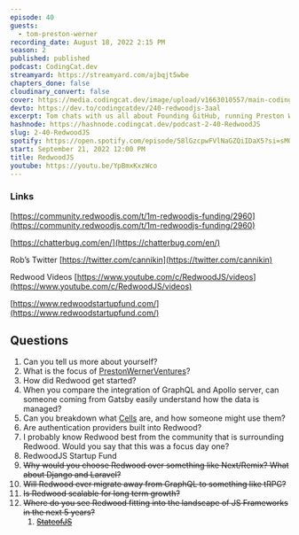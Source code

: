 ```yaml
---
episode: 40
guests:
  - tom-preston-werner
recording_date: August 18, 2022 2:15 PM
season: 2
published: published
podcast: CodingCat.dev
streamyard: https://streamyard.com/ajbqjt5wbe
chapters_done: false
cloudinary_convert: false
cover: https://media.codingcat.dev/image/upload/v1663010557/main-codingcatdev-photo/RedwoodJS.jpg
devto: https://dev.to/codingcatdev/240-redwoodjs-3aal
excerpt: Tom chats with us all about Founding GitHub, running Preston Werner Ventures and building RedwoodJS.
hashnode: https://hashnode.codingcat.dev/podcast-2-40-RedwoodJS
slug: 2-40-RedwoodJS
spotify: https://open.spotify.com/episode/58lGzcpwFVlNaGZQiIDaX5?si=sMQIflhIQAODrpvbKRiPmw
start: September 21, 2022 12:00 PM
title: RedwoodJS
youtube: https://youtu.be/YpBmxKxzWco
---
```


### Links

[https://community.redwoodjs.com/t/1m-redwoodjs-funding/2960](https://community.redwoodjs.com/t/1m-redwoodjs-funding/2960)

[https://chatterbug.com/en/](https://chatterbug.com/en/)

Rob’s Twitter [https://twitter.com/cannikin](https://twitter.com/cannikin)

Redwood Videos [https://www.youtube.com/c/RedwoodJS/videos](https://www.youtube.com/c/RedwoodJS/videos)

[https://www.redwoodstartupfund.com/](https://www.redwoodstartupfund.com/)

## Questions

1. Can you tell us more about yourself?
2. What is the focus of [PrestonWernerVentures](https://twitter.com/PWVentures)?
3. How did Redwood get started?
4. When you compare the integration of GraphQL and Apollo server, can someone coming from Gatsby easily understand how the data is managed?
5. Can you breakdown what [Cells](https://redwoodjs.com/docs/cells) are, and how someone might use them?
6. Are authentication providers built into Redwood?
7. I probably know Redwood best from the community that is surrounding Redwood. Would you say that this was a focus day one?
8. RedwoodJS Startup Fund
9. ~~Why would you choose Redwood over something like Next/Remix? What about Django and Laravel?~~
10. ~~Will Redwood ever migrate away from GraphQL to something like tRPC?~~
11. ~~Is Redwood scalable for long term growth?~~
12. ~~Where do you see Redwood fitting into the landscape of JS Frameworks in the next 5 years?~~
    1. [~~StateofJS~~](https://2021.stateofjs.com/en-US/libraries/back-end-frameworks)
